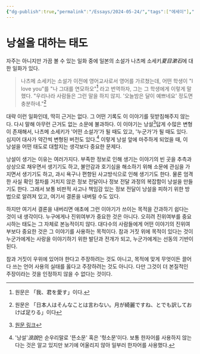 ```yaml
---
{"dg-publish":true,"permalink":"/Essays/2024-05-24/","tags":["에세이"],"created":"2024-05-27T16:24:33.613+09:00","updated":"2024-05-27T16:45:08.194+09:00"}
---
```



# 낭설을 대하는 태도

자주는 아니지만 가끔 볼 수 있는 일화 중에 일본의 소설가 나츠메 소세키*夏目漱石*에 대한 일화가 있다.

> 나츠메 소세키는 소설가 이전에 영어교사로서 영어를 가르쳤는데, 어떤 학생이 "I love you"를 "나 그대를 연모하오"[^1] 라고 번역하자, 그는 그 학생에게 이렇게 말했다. "우리나라 사람들은 그런 말을 하지 않지. '오늘밤은 달이 예쁘네요' 정도면 충분하네."[^2]

대략 이런 일화인데, 딱히 근거는 없다. 그 어떤 기록도 이 이야기를 뒷받침해주지 않는다. 다시 말해 아무런 근거도 없는 소문에 불과하다. 이 이야기는 낭설[^3]답게 수많은 변형이 존재해서, 나츠메 소세키가 '어떤 소설가’가 될 때도 있고, '누군가’가 될 때도 있다. 심지어 대사가 약간씩 변형된 버전도 있다.[^4] 이렇게 낭설 앞에 마주하게 되었을 때, 이 낭설을 어떤 태도로 대할지는 생각보다 중요한 문제다.

낭설이 생기는 이유는 여러가지다. 부족한 정보로 인해 생기는 이야기의 빈 곳을 추측과 상상으로 채우면서 생기기도 하고, 불안감과 호기심을 해소하기 위해 소문에 관심을 가지면서 생기기도 하고, 과시 욕구나 편향된 사고방식으로 인해 생기기도 한다. 물론 엄격한 사실 확인 절차를 거치지 않은 정보 전달이나 정보 전달 과정의 복잡함이 낭설을 만들기도 한다. 그래서 보통 비판적 사고나 책임감 있는 정보 전달이 낭설을 피하기 위한 방법으로 알려져 있고, 여기서 결론을 내버릴 수도 있다. 

하지만 여기서 결론을 내버리면 애초에 그런 이야기가 쓰이는 목적을 간과하기 쉽다는 것이 내 생각이다. 누구에게나 진위여부가 중요한 것은 아니다. 오히려 진위여부를 중요시하는 태도는 그 자체로 본능적이지 않다. 대다수의 사람들에게 어떤 이야기의 진위여부보다 중요한 것은 그 이야기를 사용하는 목적이다. 참과 거짓 위에 목적이 있다는 것이 누군가에게는 사랑을 이야기하기 위한 발단과 전개가 되고, 누군가에게는 선동의 기반이 된다.

참과 거짓이 우위에 있어야 한다고 주장하려는 것도 아니고, 목적에 맞게 무엇이든 끌어다 쓰는 언어 사용의 실태를 옳다고 주장하려는 것도 아니다. 다만 그것이 더 본질적인 주장이라는 것을 인정하지 않을 수 없다는 것이다.

[^1]: 원문은 「我、君を愛す」이다.
[^2]: 원문은 「日本人はそんなことは言わない。月が綺麗ですね、とでも訳しておけば足りる」이다
[^3]: [원문 링크](https://yohak-u.net/夏目漱石と「月が綺麗ですね」/)
[^4]: '낭설'*浪說*은 순우리말로 '뜬소문' 혹은 '헛소문’이다. 보통 한자어를 사용하지 않는다는 것은 알고 있지만 보기에 어울리지 않아 일부러 한자어를 사용했다.